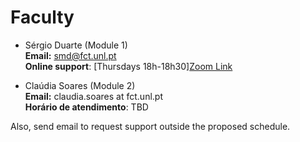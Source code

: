 # Faculty
  
* Sérgio Duarte (Module 1)<br />
  **Email:** smd@fct.unl.pt<br />
  **Online support**: [Thursdays 18h-18h30][Zoom Link](https://videoconf-colibri.zoom.us/my/smduarte?pwd=c3FodTRlR1VxZHQ2SUh4aStidGd0QT09)
  
* Claúdia Soares (Module 2)<br />
  **Email:** claudia.soares at fct.unl.pt<br />
  **Horário de atendimento**: TBD

Also, send email to request support outside the proposed schedule.
